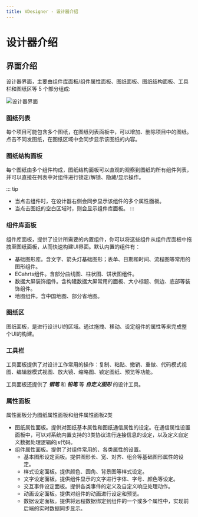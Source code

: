 ```yaml
---
title: VDesigner - 设计器介绍
---
```

# 设计器介绍

## 界面介绍

设计器界面，主要由组件库面板/组件属性面板、图纸面板、图纸结构面板、工具栏和图纸区等 5 个部分组成:

![设计器界面](/images/screenshot/guide/ui.png)

### 图纸列表
每个项目可能包含多个图纸，在图纸列表面板中，可以增加、删除项目中的图纸。点击不同发图纸，在图纸区域中会同步显示该图纸的内容。

### 图纸结构面板
每个图纸由多个组件构成，图纸结构面板可以直观的观察到图纸的所有组件列表，并可以直接在列表中对组件进行锁定/解锁、隐藏/显示操作。

::: tip
- 当点击组件时，在设计器右侧会同步显示该组件的多个属性面板。
- 当点击图纸的空白区域时，则会显示组件库面板。
::: 

### 组件库面板

组件库面板，提供了设计所需要的内置组件，你可以将这些组件从组件库面板中拖拽至图纸面板，从而快速构建UI界面。默认内置的组件有：

- 基础图形库。含文字、箭头灯基础图形；表单、日期和时间、流程图等常用的图形组件。
- ECahrts组件。含部分曲线图、柱状图、饼状图组件。
- 数据大屏装饰组件。含构建数据大屏常用的面板、大小标题、侧边、底部等装饰组件。
- 地图组件。含中国地图、部分省地图。

### 图纸区
图纸面板，是进行设计UI的区域。通过拖拽、移动、设定组件的属性等来完成整个UI的构建。


### 工具栏
工具面板提供了对设计工作常用的操作：复制、粘贴、撤销、重做、代码模式视图、编辑器模式视图、放大镜、缩略图、锁定图纸、预览等功能。

工具面板还提供了 ***钢笔*** 和 ***铅笔*** 等 ***自定义图形*** 的设计工具。

### 属性面板
属性面板分为图纸属性面板和组件属性面板2类
- 图纸属性面板。提供对图纸基本属性和图纸通信属性的设定。在通信属性设置面板中，可以对系统内置支持的3类协议进行连接信息的设定，以及定义自定义数据处理逻辑的js代码。
- 组件属性面板。提供了对组件常用的、各类属性的设置。
  - 基本图形设定面板。提供图形长、宽、对齐、组合等基础图形属性的设定。
  - 样式设定面板。提供颜色、圆角、背景图等样式设定。
  - 文字设定面板。提供组件显示的文字进行字体、字号、颜色等设定。
  - 交互事件设定面板。提供各类事件的定义及自定义响应处理动作。
  - 动画设定面板。提供对组件的动画进行设定和预览。
  - 数据设定面板。提供将远程数据绑定到组件的一个或多个属性中，实现前后端的实时数据同步显示。